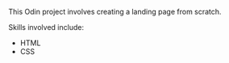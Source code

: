 This Odin project involves creating a landing page from scratch. 

Skills involved include:
- HTML
- CSS